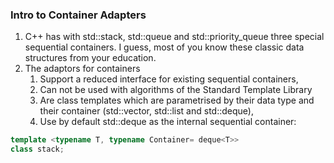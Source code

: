 ### Intro to Container Adapters

1. C++ has with std::stack, std::queue and std::priority_queue three special sequential containers. I guess, most of you know these classic data structures from your education. 
2. The adaptors for containers 
   1. Support a reduced interface for existing sequential containers, 
   2. Can not be used with algorithms of the Standard Template Library
   3. Are class templates which are parametrised by their data type and their container (std::vector, std::list and std::deque), 
   4. Use by default std::deque as the internal sequential container:

```c++
template <typename T, typename Container= deque<T>> 
class stack;
```
